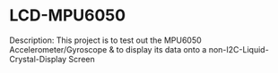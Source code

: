 # LCD-MPU6050
Description: This project is to test out the MPU6050 Accelerometer/Gyroscope & to display its data onto a non-I2C-Liquid-Crystal-Display Screen

